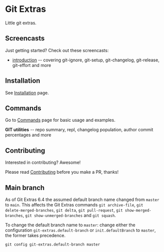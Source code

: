 # Git Extras

Little git extras.

## Screencasts

Just getting started? Check out these screencasts:

* [introduction](https://vimeo.com/45506445) -- covering git-ignore, git-setup, git-changelog, git-release, git-effort and more

## Installation

See [Installation](Installation.md) page.

## Commands

Go to [Commands](Commands.md) page for basic usage and examples.

__GIT utilities__ -- repo summary, repl, changelog population, author commit percentages and more

## Contributing

Interested in contributing? Awesome!

Please read [Contributing](CONTRIBUTING.md) before you make a PR, thanks!

## Main branch
As of Git Extras 6.4 the assumed default branch name changed from `master` to `main`.
This affects the Git Extras commands `git archive-file`, `git delete-merged-branches`, `git delta`, `git pull-request`, `git show-merged-branches`, `git show-unmerged-branches` and `git squash`.


To change the default branch name to `master`: change either the configuration `git-extras.default-branch` or `init.defaultBranch` to `master`, the former takes precedence.


`git config git-extras.default-branch master`
